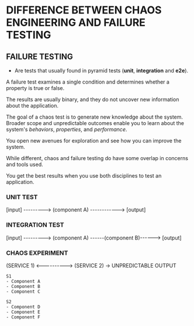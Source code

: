 # DIFFERENCE BETWEEN CHAOS ENGINEERING AND FAILURE TESTING

## FAILURE TESTING
- Are tests that usually found in pyramid tests (**unit**, **integration** and **e2e**).

A failure test examines a single condition and determines whether a property is true or false.

The results are usually binary, and they do not uncover new information about the application.

The goal of a chaos test is to generate new knowledge about the system. Broader scope and unpredictable outcomes enable you to learn about the system's _behaviors_, _properties_, and _performance_. 

You open new avenues for exploration and see how you can improve the system.

While different, chaos and failure testing do have some overlap in concerns and tools used. 

You get the best results when you use both disciplines to test an application.


### UNIT TEST

[input] ---------> (component A) ------------> [output]

### INTEGRATION TEST

[input] ---------> (component A) ------(component B)------> [output]

### CHAOS EXPERIMENT

(SERVICE 1) <----------> (SERVICE 2) -> UNPREDICTABLE OUTPUT

```
S1
- Component A
- Component B
- Component C

S2
- Component D
- Component E
- Component F
```